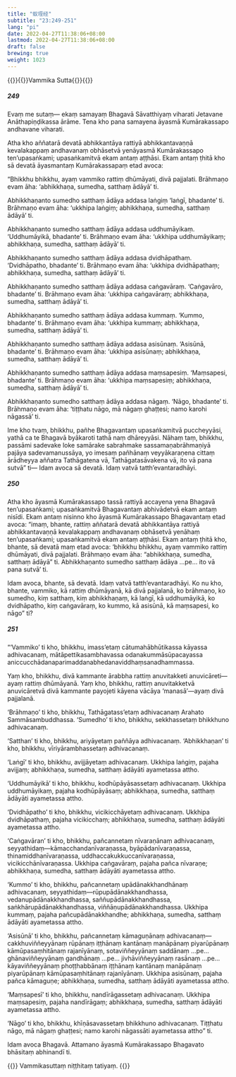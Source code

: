 ```yaml
---
title: "蚁垤经"
subtitle: "23:249-251"
lang: "pi"
date: 2022-04-27T11:38:06+08:00
lastmod: 2022-04-27T11:38:06+08:00
draft: false
brewing: true
weight: 1023
---
```



{{<subtitle>}}{{<suttalink src="mn23">}}Vammika Sutta{{</suttalink>}}{{</subtitle>}}

##### 249

Evaṃ me sutaṃ— ekaṃ samayaṃ Bhagavā Sāvatthiyaṃ viharati Jetavane Anāthapiṇḍikassa ārāme. Tena kho pana samayena āyasmā Kumārakassapo andhavane viharati.

Atha kho aññatarā devatā abhikkantāya rattiyā abhikkantavaṇṇā kevalakappaṃ andhavanaṃ obhāsetvā yenāyasmā Kumārakassapo ten’upasaṅkami; upasaṅkamitvā ekam antaṃ aṭṭhāsi. Ekam antaṃ ṭhitā kho sā devatā āyasmantaṃ Kumārakassapaṃ etad avoca:

“Bhikkhu bhikkhu, ayaṃ vammiko rattiṃ dhūmāyati, divā pajjalati. Brāhmaṇo evam āha: ‘abhikkhaṇa, sumedha, satthaṃ ādāyā’ ti.

Abhikkhaṇanto sumedho satthaṃ ādāya addasa laṅgiṃ ‘laṅgī, bhadante’ ti. Brāhmaṇo evam āha: ‘ukkhipa laṅgiṃ; abhikkhaṇa, sumedha, satthaṃ ādāyā’ ti.

Abhikkhaṇanto sumedho satthaṃ ādāya addasa uddhumāyikaṃ. ‘Uddhumāyikā, bhadante’ ti. Brāhmaṇo evam āha: ‘ukkhipa uddhumāyikaṃ; abhikkhaṇa, sumedha, satthaṃ ādāyā’ ti.

Abhikkhaṇanto sumedho satthaṃ ādāya addasa dvidhāpathaṃ. ‘Dvidhāpatho, bhadante’ ti. Brāhmaṇo evam āha: ‘ukkhipa dvidhāpathaṃ; abhikkhaṇa, sumedha, satthaṃ ādāyā’ ti.

Abhikkhaṇanto sumedho satthaṃ ādāya addasa caṅgavāraṃ. ‘Caṅgavāro, bhadante’ ti. Brāhmaṇo evam āha: ‘ukkhipa caṅgavāraṃ; abhikkhaṇa, sumedha, satthaṃ ādāyā’ ti.

Abhikkhaṇanto sumedho satthaṃ ādāya addasa kummaṃ. ‘Kummo, bhadante’ ti. Brāhmaṇo evam āha: ‘ukkhipa kummaṃ; abhikkhaṇa, sumedha, satthaṃ ādāyā’ ti.

Abhikkhaṇanto sumedho satthaṃ ādāya addasa asisūnaṃ. ‘Asisūnā, bhadante’ ti. Brāhmaṇo evam āha: ‘ukkhipa asisūnaṃ; abhikkhaṇa, sumedha, satthaṃ ādāyā’ ti.

Abhikkhaṇanto sumedho satthaṃ ādāya addasa maṃsapesiṃ. ‘Maṃsapesi, bhadante’ ti. Brāhmaṇo evam āha: ‘ukkhipa maṃsapesiṃ; abhikkhaṇa, sumedha, satthaṃ ādāyā’ ti.

Abhikkhaṇanto sumedho satthaṃ ādāya addasa nāgaṃ. ‘Nāgo, bhadante’ ti. Brāhmaṇo evam āha: ‘tiṭṭhatu nāgo, mā nāgaṃ ghaṭṭesi; namo karohi nāgassā’ ti.

Ime kho tvaṃ, bhikkhu, pañhe Bhagavantaṃ upasaṅkamitvā puccheyyāsi, yathā ca te Bhagavā byākaroti tathā naṃ dhāreyyāsi. Nāhaṃ taṃ, bhikkhu, passāmi sadevake loke samārake sabrahmake sassamaṇabrāhmaṇiyā pajāya sadevamanussāya, yo imesaṃ pañhānaṃ veyyākaraṇena cittaṃ ārādheyya aññatra Tathāgatena vā, Tathāgatasāvakena vā, ito vā pana sutvā” ti—
Idam avoca sā devatā. Idaṃ vatvā tatth’evantaradhāyi.

##### 250

Atha kho āyasmā Kumārakassapo tassā rattiyā accayena yena Bhagavā ten’upasaṅkami; upasaṅkamitvā Bhagavantaṃ abhivādetvā ekam antaṃ nisīdi. Ekam antaṃ nisinno kho āyasmā Kumārakassapo Bhagavantaṃ etad avoca: “imaṃ, bhante, rattiṃ aññatarā devatā abhikkantāya rattiyā abhikkantavaṇṇā kevalakappaṃ andhavanaṃ obhāsetvā yenāhaṃ ten’upasaṅkami; upasaṅkamitvā ekam antaṃ aṭṭhāsi. Ekam antaṃ ṭhitā kho, bhante, sā devatā maṃ etad avoca: ‘bhikkhu bhikkhu, ayaṃ vammiko rattiṃ dhūmāyati, divā pajjalati. Brāhmaṇo evam āha: “abhikkhaṇa, sumedha, satthaṃ ādāyā” ti. Abhikkhaṇanto sumedho satthaṃ ādāya …pe… ito vā pana sutvā’ ti.

Idam avoca, bhante, sā devatā. Idaṃ vatvā tatth’evantaradhāyi. Ko nu kho, bhante, vammiko, kā rattiṃ dhūmāyanā, kā divā pajjalanā, ko brāhmaṇo, ko sumedho, kiṃ satthaṃ, kiṃ abhikkhaṇaṃ, kā laṅgī, kā uddhumāyikā, ko dvidhāpatho, kiṃ caṅgavāraṃ, ko kummo, kā asisūnā, kā maṃsapesi, ko nāgo” ti?

##### 251

“‘Vammiko’ ti kho, bhikkhu, imass’etaṃ cātumahābhūtikassa kāyassa adhivacanaṃ, mātāpettikasambhavassa odanakummāsūpacayassa aniccucchādanaparimaddanabhedanaviddhaṃsanadhammassa.

Yaṃ kho, bhikkhu, divā kammante ārabbha rattiṃ anuvitakketi anuvicāreti—ayaṃ rattiṃ dhūmāyanā. Yaṃ kho, bhikkhu, rattiṃ anuvitakketvā anuvicāretvā divā kammante payojeti kāyena vācāya ‘manasā’—ayaṃ divā pajjalanā.

‘Brāhmaṇo’ ti kho, bhikkhu, Tathāgatass’etaṃ adhivacanaṃ Arahato Sammāsambuddhassa. ‘Sumedho’ ti kho, bhikkhu, sekkhassetaṃ bhikkhuno adhivacanaṃ.

‘Satthan’ ti kho, bhikkhu, ariyāyetaṃ paññāya adhivacanaṃ. ‘Abhikkhaṇan’ ti kho, bhikkhu, vīriyārambhassetaṃ adhivacanaṃ.

‘Laṅgī’ ti kho, bhikkhu, avijjāyetaṃ adhivacanaṃ. Ukkhipa laṅgiṃ, pajaha avijjaṃ; abhikkhaṇa, sumedha, satthaṃ ādāyāti ayametassa attho.

‘Uddhumāyikā’ ti kho, bhikkhu, kodhūpāyāsassetaṃ adhivacanaṃ. Ukkhipa uddhumāyikaṃ, pajaha kodhūpāyāsaṃ; abhikkhaṇa, sumedha, satthaṃ ādāyāti ayametassa attho.

‘Dvidhāpatho’ ti kho, bhikkhu, vicikicchāyetaṃ adhivacanaṃ. Ukkhipa dvidhāpathaṃ, pajaha vicikicchaṃ; abhikkhaṇa, sumedha, satthaṃ ādāyāti ayametassa attho.

‘Caṅgavāran’ ti kho, bhikkhu, pañcannetaṃ nīvaraṇānaṃ adhivacanaṃ, seyyathidaṃ—kāmacchandanīvaraṇassa, byāpādanīvaraṇassa, thinamiddhanīvaraṇassa, uddhaccakukkuccanīvaraṇassa, vicikicchānīvaraṇassa. Ukkhipa caṅgavāraṃ, pajaha pañca nīvaraṇe; abhikkhaṇa, sumedha, satthaṃ ādāyāti ayametassa attho.

‘Kummo’ ti kho, bhikkhu, pañcannetaṃ upādānakkhandhānaṃ adhivacanaṃ, seyyathidaṃ—rūpupādānakkhandhassa, vedanupādānakkhandhassa, saññupādānakkhandhassa, saṅkhārupādānakkhandhassa, viññāṇupādānakkhandhassa. Ukkhipa kummaṃ, pajaha pañcupādānakkhandhe; abhikkhaṇa, sumedha, satthaṃ ādāyāti ayametassa attho.

‘Asisūnā’ ti kho, bhikkhu, pañcannetaṃ kāmaguṇānaṃ adhivacanaṃ—cakkhuviññeyyānaṃ rūpānaṃ iṭṭhānaṃ kantānaṃ manāpānaṃ piyarūpānaṃ kāmūpasaṃhitānaṃ rajanīyānaṃ, sotaviññeyyānaṃ saddānaṃ …pe… ghānaviññeyyānaṃ gandhānaṃ …pe… jivhāviññeyyānaṃ rasānaṃ …pe… kāyaviññeyyānaṃ phoṭṭhabbānaṃ iṭṭhānaṃ kantānaṃ manāpānaṃ piyarūpānaṃ kāmūpasaṃhitānaṃ rajanīyānaṃ. Ukkhipa asisūnaṃ, pajaha pañca kāmaguṇe; abhikkhaṇa, sumedha, satthaṃ ādāyāti ayametassa attho.

‘Maṃsapesī’ ti kho, bhikkhu, nandīrāgassetaṃ adhivacanaṃ. Ukkhipa maṃsapesiṃ, pajaha nandīrāgaṃ; abhikkhaṇa, sumedha, satthaṃ ādāyāti ayametassa attho.

‘Nāgo’ ti kho, bhikkhu, khīṇāsavassetaṃ bhikkhuno adhivacanaṃ. Tiṭṭhatu nāgo, mā nāgaṃ ghaṭṭesi; namo karohi nāgassāti ayametassa attho” ti.

Idam avoca Bhagavā. Attamano āyasmā Kumārakassapo Bhagavato bhāsitaṃ abhinandī ti.


{{<eof>}}
    Vammikasuttaṃ niṭṭhitaṃ tatiyaṃ.
{{</eof>}}